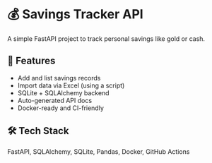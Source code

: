 # 💰 Savings Tracker API

A simple FastAPI project to track personal savings like gold or cash.

## 🚀 Features
- Add and list savings records
- Import data via Excel (using a script)
- SQLite + SQLAlchemy backend
- Auto-generated API docs
- Docker-ready and CI-friendly

## 🛠 Tech Stack
FastAPI, SQLAlchemy, SQLite, Pandas, Docker, GitHub Actions
